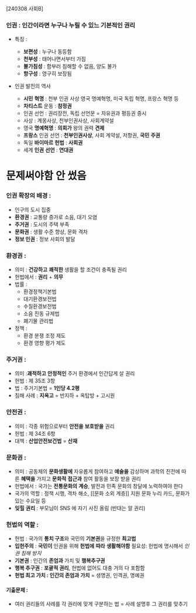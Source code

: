 [240308 사회B]
### 인권 : 인간이라면 누구나 누릴 수 있느 기본적인 권리
- 특징 :
	- **보편성** : 누구나 동등함
	- **천부성** : 태어나면서부터 가짐
	- **불가침성** : 함부러 침해할 수 없음, 양도 불가
	- **항구성** : 영구히 보장됨

 - 인권 발전의 역사
	 - **시민** **혁명** : 천부 인권 사상
	  영국 명예혁명, 미국 독립 혁명, 프랑스 혁명 등 
	- **차티스트** 운동 : **참정권**
	 - 인권 선언 : 권리장전, 독립 선언문
	   = 자유권과 평등권 중시
	- 사상 :  계몽사상, 천부인권사상, 사회계약설
	- 영국 **명예혁명** : **의회가** 왕의 권력 **견제**
	- **프랑스** 인권 선언 : **천부인권사상**, 사회 계약설, 저항권, **국민** **주권**
	- 독일 **바이마르** **헌법** : **사회권**
	- 세계 **인권** **선언** : **연대권**

# **문제써야함 안 썼음**

### 인권 확장의 배경 : 
- 인구의 도시 집중
- **환경권** : 교통량 증가로 소음, 대기 오염
- **주거권** : 도시의 주택 부족
- **문화권** : 생활 수준 향상, 문화 격차
- **정보 인권** : 정보 사회의 발달

### 환경권 :
- 의미 : **건강하고** **쾌적한** 생활을 할 조건이 충족될 권리
- 헌법에서 : **권리** + **의무**
- 법률 : 
	- 환경정책기본법
	- 대기환경보전법
	- 수질환경보전법
	- 소음 진동 규제법
	- 폐기물 관리법
- 정책 :
	- 환경 분쟁 조정 제도
	- 환경 영향 평가 제도

### 주거권 :
- 의미 :**괘적하고** **안정적인** 주거 환경에서 인간답게 살 권리
- 헌법 : 제 35조 3항
- 법 : 주거기본법 = **1인당 4.2평**
- 침해 사례 : **지옥고** = 반지하 + 옥탑방 + 고시원

### 안전권 : 
- 의미 : 각종 위험으로부터 **안전을** **보호받을** 권리
- 헌법 : 제 34조 6항
- 대책 : **산업안전보건법** = **산재**

### 문화권 :
- 의미 : 공동체의 **문화생활에** 자유롭게 참여하고
	   **예술을** 감상하며 과학의 진전에 따른 **혜택을** 가지고
	   **문화적** **접근과** 참여 활동을 보장 받을 권리
- 헌법에서 : 국가는 **전통문화의** **계승**, 발전과 민족 문화의 창달에 노력하여야 한다
- 국가의 역할 : 정책 시행, 격차 해소, [[문화 소외 계층]] 지원
			문화 누리 카드, 문화가 있는 수요일 등
- **잊힐** **권리** : 부모님이 SNS 에 자기 사진 올림 (반대는 알 권리)

### 헌법의 역할 :
- 헌법 : 국가의 **통치 구조**와 국민의 **기본권**을 규정한 **최고법**
- **입헌주의** : **국민이** 인권을 위해 **헌법에** **따라** **생활해야함**
  필요성:  헌법에 명시해서 *인권 침해 방지*
- **기본권** : 인간의 **존엄과** 가치 및 **행복추구권**
- **행복 추구권** : **포괄적 권리**, 헌법에 없어도 대충 거의 다 포함함
- **헌법 최고 가치 : 인간의 존엄과 가치** = 생명권, 인격권, 명예권

#### 기춞문제 :
- 여러 권리들의 사례를 각 권리에 맞게 구분하는 법
  = 사례 설명후 그 권리를 맞추기

